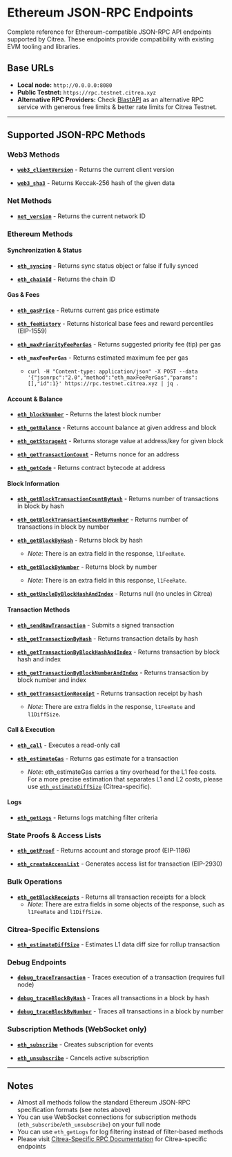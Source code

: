 # Ethereum JSON-RPC Endpoints

Complete reference for Ethereum-compatible JSON-RPC API endpoints supported by Citrea. These endpoints provide compatibility with existing EVM tooling and libraries.

## Base URLs

- **Local node:** `http://0.0.0.0:8080`
- **Public Testnet:** `https://rpc.testnet.citrea.xyz` 
- **Alternative RPC Providers:** Check [BlastAPI](https://blastapi.io) as an alternative RPC service with generous free limits & better rate limits for Citrea Testnet.

---

## Supported JSON-RPC Methods

### Web3 Methods

- **[`web3_clientVersion`](https://ethereum.org/en/developers/docs/apis/json-rpc#web3_clientversion)** - Returns the current client version

- **[`web3_sha3`](https://ethereum.org/en/developers/docs/apis/json-rpc#web3_sha3)** - Returns Keccak-256 hash of the given data

### Net Methods

- **[`net_version`](https://ethereum.org/en/developers/docs/apis/json-rpc#net_version)** - Returns the current network ID

### Ethereum Methods

#### Synchronization & Status

- **[`eth_syncing`](https://ethereum.org/en/developers/docs/apis/json-rpc#eth_syncing)** - Returns sync status object or false if fully synced

- **[`eth_chainId`](https://ethereum.org/en/developers/docs/apis/json-rpc#eth_chainid)** - Returns the chain ID

#### Gas & Fees

- **[`eth_gasPrice`](https://ethereum.org/en/developers/docs/apis/json-rpc#eth_gasprice)** - Returns current gas price estimate

- **[`eth_feeHistory`](https://ethereum.org/en/developers/docs/apis/json-rpc#eth_feehistory)** - Returns historical base fees and reward percentiles (EIP-1559)

- **[`eth_maxPriorityFeePerGas`](https://docs.blastapi.io/blast-documentation/apis-documentation/core-api/ethereum/eth_maxpriorityfeepergas)** - Returns suggested priority fee (tip) per gas

- **`eth_maxFeePerGas`** - Returns estimated maximum fee per gas
    - `curl -H "Content-type: application/json" -X POST --data '{"jsonrpc":"2.0","method":"eth_maxFeePerGas","params":[],"id":1}' https://rpc.testnet.citrea.xyz | jq .`

#### Account & Balance

- **[`eth_blockNumber`](https://ethereum.org/en/developers/docs/apis/json-rpc#eth_blocknumber)** - Returns the latest block number

- **[`eth_getBalance`](https://ethereum.org/en/developers/docs/apis/json-rpc#eth_getbalance)** - Returns account balance at given address and block

- **[`eth_getStorageAt`](https://ethereum.org/en/developers/docs/apis/json-rpc#eth_getstorageat)** - Returns storage value at address/key for given block

- **[`eth_getTransactionCount`](https://ethereum.org/en/developers/docs/apis/json-rpc#eth_gettransactioncount)** - Returns nonce for an address

- **[`eth_getCode`](https://ethereum.org/en/developers/docs/apis/json-rpc#eth_getcode)** - Returns contract bytecode at address

#### Block Information

- **[`eth_getBlockTransactionCountByHash`](https://ethereum.org/en/developers/docs/apis/json-rpc#eth_getblocktransactioncountbyhash)** - Returns number of transactions in block by hash

- **[`eth_getBlockTransactionCountByNumber`](https://ethereum.org/en/developers/docs/apis/json-rpc#eth_getblocktransactioncountbynumber)** - Returns number of transactions in block by number

- **[`eth_getBlockByHash`](https://ethereum.org/en/developers/docs/apis/json-rpc#eth_getblockbyhash)** - Returns block by hash 
    - *Note*: There is an extra field in the response, `l1FeeRate`.

- **[`eth_getBlockByNumber`](https://ethereum.org/en/developers/docs/apis/json-rpc#eth_getblockbynumber)** - Returns block by number
    - *Note*: There is an extra field in this response, `l1FeeRate`.

- **[`eth_getUncleByBlockHashAndIndex`](https://ethereum.org/en/developers/docs/apis/json-rpc#eth_getunclebyblockhashAndindex)** - Returns null (no uncles in Citrea)

#### Transaction Methods

- **[`eth_sendRawTransaction`](https://ethereum.org/en/developers/docs/apis/json-rpc#eth_sendrawtransaction)** - Submits a signed transaction

- **[`eth_getTransactionByHash`](https://ethereum.org/en/developers/docs/apis/json-rpc#eth_gettransactionbyhash)** - Returns transaction details by hash

- **[`eth_getTransactionByBlockHashAndIndex`](https://ethereum.org/en/developers/docs/apis/json-rpc#eth_gettransactionbyblockhashAndindex)** - Returns transaction by block hash and index

- **[`eth_getTransactionByBlockNumberAndIndex`](https://ethereum.org/en/developers/docs/apis/json-rpc#eth_gettransactionbyblocknumberandindex)** - Returns transaction by block number and index

- **[`eth_getTransactionReceipt`](https://ethereum.org/en/developers/docs/apis/json-rpc#eth_gettransactionreceipt)** - Returns transaction receipt by hash
    - *Note*: There are extra fields in the response, `l1FeeRate` and `l1DiffSize`.

#### Call & Execution

- **[`eth_call`](https://ethereum.org/en/developers/docs/apis/json-rpc#eth_call)** - Executes a read-only call

- **[`eth_estimateGas`](https://ethereum.org/en/developers/docs/apis/json-rpc#eth_estimategas)** - Returns gas estimate for a transaction
    - *Note*: eth_estimateGas carries a tiny overhead for the L1 fee costs. For a more precise estimation that separates L1 and L2 costs, please use [`eth_estimateDiffSize`](./citrea-rpc-documentation.md#eth_estimatediffsize) (Citrea-specific).

#### Logs

- **[`eth_getLogs`](https://ethereum.org/en/developers/docs/apis/json-rpc#eth_getlogs)** - Returns logs matching filter criteria

### State Proofs & Access Lists

- **[`eth_getProof`](https://docs.blastapi.io/blast-documentation/apis-documentation/core-api/ethereum/eth_getproof)** - Returns account and storage proof (EIP-1186)

- **[`eth_createAccessList`](https://geth.ethereum.org/docs/interacting-with-geth/rpc/ns-eth#eth-createaccesslist)** - Generates access list for transaction (EIP-2930)

### Bulk Operations

- **[`eth_getBlockReceipts`](https://docs.blastapi.io/blast-documentation/erigon-api/eth_getblockreceipts)** - Returns all transaction receipts for a block
    - *Note*: There are extra fields in some objects of the response, such as `l1FeeRate` and `l1DiffSize`.

### Citrea-Specific Extensions

- **[`eth_estimateDiffSize`](./citrea-rpc-documentation.md#eth_estimatediffsize)** - Estimates L1 data diff size for rollup transaction

### Debug Endpoints

- **[`debug_traceTransaction`](https://geth.ethereum.org/docs/interacting-with-geth/rpc/ns-debug#debug-tracetransaction)** - Traces execution of a transaction (requires full node)

- **[`debug_traceBlockByHash`](https://geth.ethereum.org/docs/interacting-with-geth/rpc/ns-debug#debug-traceblockbyhash)** - Traces all transactions in a block by hash

- **[`debug_traceBlockByNumber`](https://geth.ethereum.org/docs/interacting-with-geth/rpc/ns-debug#debug-traceblockbynumber)** - Traces all transactions in a block by number

### Subscription Methods (WebSocket only)

- **[`eth_subscribe`](https://docs.blastapi.io/blast-documentation/apis-documentation/core-api/ethereum/eth_subscribe)** - Creates subscription for events

- **[`eth_unsubscribe`](https://docs.blastapi.io/blast-documentation/apis-documentation/core-api/ethereum/eth_unsubscribe)** - Cancels active subscription

---

## Notes

- Almost all methods follow the standard Ethereum JSON-RPC specification formats (see notes above)
- You can use WebSocket connections for subscription methods (`eth_subscribe`/`eth_unsubscribe`) on your full node
- You can use `eth_getLogs` for log filtering instead of filter-based methods
- Please visit [Citrea-Specific RPC Documentation](./citrea-rpc-documentation.md)  for Citrea-specific endpoints